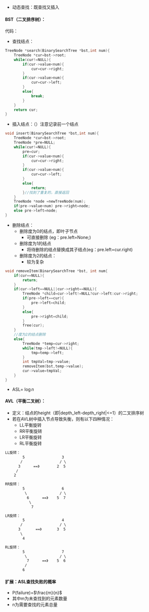 - 动态查找：既查找又插入
#### BST（二叉排序树）：
代码：
- 查找结点：
```C
TreeNode *search(BinarySearchTree *bst,int num){
	TreeNode *cur=bst->root;
	while(cur!=NULL){
		if(cur->value<num){
			cur=cur->right;
		}
		if(cur->value>num){
			cur=cur->left;
		}
		else{
			break;
		}
	}
	return cur;
}
```
- 插入结点：（）注意记录前一个结点
```C
void insert(BinarySearchTree *bst,int num){
	TreeNode *cur=bst->root;
	TreeNode *pre=NULL;
	while(cur!=NULL){
		pre=cur;
		if(cur->value<num){
			cur=cur->right;
		}
		if(cur->value>num){
			cur=cur->left;
		}
		else{
			return; 
		}//找到了重复的，直接返回
	}
	TreeNode *node =newTreeNode(num);
	if(pre->value<num) pre->right=node;
	else pre->left=node;
}
```
- 删除结点：
	- 删除度为0的结点，即叶子节点
		- 可直接删除 (eg：pre.left=None;)
	- 删除度为1的结点
		- 将待删除的结点替换成其子结点(eg：pre.left=cur.right)
	- 删除度为2的结点：
		- 较为复杂
```C
void removeItem(BinarySearchTree *bst, int num{
	if(cur==NULL){
		return;
	}
	if(cur->left==NULL||cur->right==NULL){
		TreeNode *child=cur->left!=NULL?cur->left:cur->right;
		if(pre->left==cur){
			pre->left=child;
		}
		else{
			pre->right=child;
		}
		free(cur);
	}
	//度为2的结点删除
	else{
		TreeNode *temp=cur->right;
		while(tmp->left!=NULL){
			tmp=temp->left;	
		}
		int tmpVal=tmp->value;
		removeItem(bst,temp->value);
		cur->value=tmpVal;
	}
}
```

- ASL= $\log n$

#### AVL（平衡二叉树）：
- 定义：结点的height（即|depth_left-depth_right|<=1）的二叉排序树
- 若在AVL树中插入节点导致失衡，则有以下四种情况：
	-  LL平衡旋转
	- RR平衡旋转
	- LR平衡旋转
	- RL平衡旋转
```CSS
LL旋转：
        5                 3
       /                 / \
      3      ==》        2  5
     /    
    2  
```


```CSS
RR旋转：
        5                 6
         \               / \
          6      ==》    5  7
           \    
            7  
```


```CSS
LR旋转：
        5                 4
       /                 / \
      3       ==》       3  5
       \    
        4  
```


```CSS
RL旋转：
        5                 7
         \               / \
          7      ==》    5  6
         /      
        6  
```


#### 扩展：ASL查找失败的概率

- P(failure)=$\frac{m}{n}$
- 其中m为未查找到的元素数量
- n为需要查找的元素总量